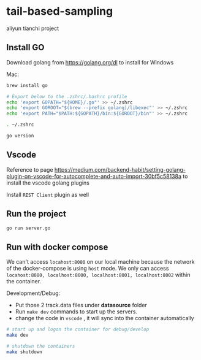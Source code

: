 # tail-based-sampling
aliyun tianchi project

## Install GO

Download golang from https://golang.org/dl to install for Windows

Mac:
```sh
brew install go

# Export below to the .zshrc/.bashrc profile
echo 'export GOPATH="${HOME}/.go"' >> ~/.zshrc
echo 'export GOROOT="$(brew --prefix golang)/libexec"' >> ~/.zshrc
echo 'export PATH="$PATH:${GOPATH}/bin:${GOROOT}/bin"' >> ~/.zshrc

. ~/.zshrc

go version
```

## Vscode
Reference to page https://medium.com/backend-habit/setting-golang-plugin-on-vscode-for-autocomplete-and-auto-import-30bf5c58138a to install the vscode golang plugins

Install `REST Client` plugin as well

## Run the project
```sh
go run server.go
```

## Run with docker compose
We can't access `locahost:8080` on our local machine because the network of the docker-compose is using `host` mode. We only can access `locahost:8080, localhost:8000, localhost:8001, localhost:8002` within the container.

Development/Debug:
+ Put those 2 track.data files under **datasource**
 folder
+ Run `make dev` commands to start up the servers.
+ change the code in `vscode` , it will sync into the container automatically 

```sh
# start up and logon the container for debug/develop
make dev

# shutdown the containers
make shutdown
```
